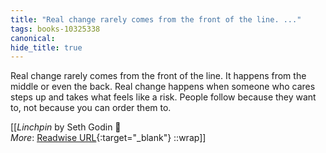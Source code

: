 ```yaml
---
title: "Real change rarely comes from the front of the line. ..."
tags: books-10325338
canonical: 
hide_title: true
---
```


Real change rarely comes from the front of the line. It happens from the middle or even the back. Real change happens when someone who cares steps up and takes what feels like a risk. People follow because they want to, not because you can order them to.


[[<cite>_Linchpin_</cite> by Seth Godin 📕<br>
_More_: [Readwise URL](https://readwise.io/open/210672374){:target="_blank"}
::wrap]]